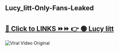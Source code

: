 
 ## Lucy_litt-Only-Fans-Leaked

# <h2><a href="https://clipsfans.com/Lucy_litt&ref=git">🔗 Click to LINKS ⏩⏩ 👉 🟢 Lucy litt </a></h2>

<a href="https://clipsfans.com/Lucy_litt&ref=git" rel="nofollow" data-target="animated-image.originalLink"><img src="https://i.ibb.co.com/xMMVF88/686577567.gif" alt="Viral Video Original" style="max-width: 100%; display: inline-block;" data-target="animated-image.originalImage"></a>

